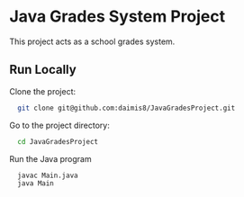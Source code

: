
# Java Grades System Project

This project acts as a school grades system.




## Run Locally

Clone the project:

```bash
  git clone git@github.com:daimis8/JavaGradesProject.git
```

Go to the project directory:

```bash
  cd JavaGradesProject
```

Run the Java program

```bash
  javac Main.java
  java Main
```
